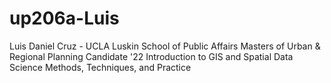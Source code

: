 # up206a-Luis
Luis Daniel Cruz - UCLA Luskin School of Public Affairs 
Masters of Urban & Regional Planning Candidate '22
Introduction to GIS and Spatial Data Science
Methods, Techniques, and Practice 
